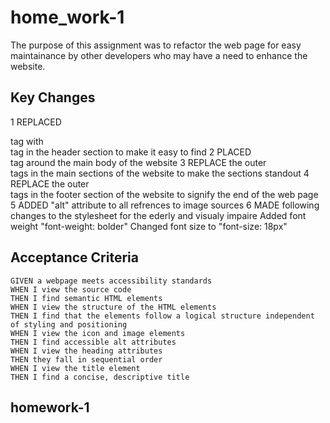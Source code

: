 # home_work-1
The purpose of this assignment was to refactor the web page for easy 
maintainance by other developers who may have a need to enhance
the website. 

## Key Changes  

1 REPLACED <div> tag with <nav> tag in the header section to make it easy  to find
2 PLACED <main> tag around the main body of the website
3 REPLACE the outer <div> tags in the main sections of the website to make the sections standout
4 REPLACE the outer <div> tags in the footer section of the website to signify the end of the web page
5 ADDED "alt" attribute to all refrences to image sources
6 MADE following changes to the stylesheet for the ederly and visualy      impaire 
Added font weight "font-weight: bolder"
Changed font size to "font-size: 18px"


## Acceptance Criteria

```
GIVEN a webpage meets accessibility standards
WHEN I view the source code
THEN I find semantic HTML elements
WHEN I view the structure of the HTML elements
THEN I find that the elements follow a logical structure independent of styling and positioning
WHEN I view the icon and image elements
THEN I find accessible alt attributes
WHEN I view the heading attributes
THEN they fall in sequential order
WHEN I view the title element
THEN I find a concise, descriptive title
```
# homework-1

